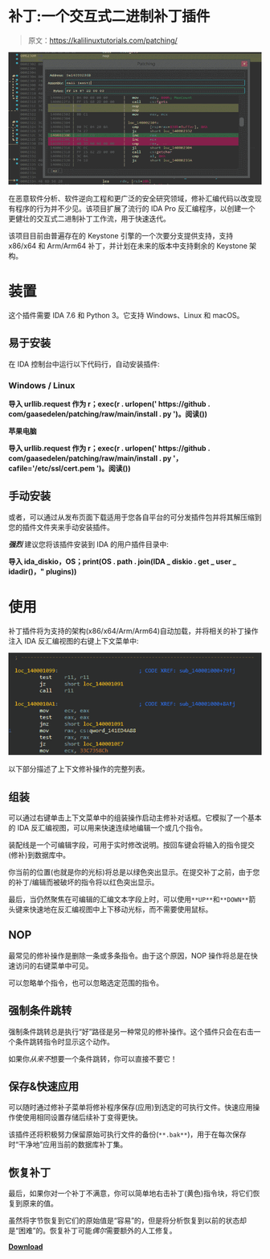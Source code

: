# 补丁:一个交互式二进制补丁插件

> 原文：<https://kalilinuxtutorials.com/patching/>

[![](img/086b62b6e8f9184e2f1ca4d841bd716a.png)](https://blogger.googleusercontent.com/img/b/R29vZ2xl/AVvXsEg4sxu8qp4KUXpNmXv_1rU4rMXnJFq_QnL_KNdB9VNL_VoW56y4FRSwIie5VG6ZYIqLKjSF4QRaigOkbEo6bDs6QwFUjVa-URg84wu5Z6aH7fKq45CaMVtRSOCIqxoQyBN-BQF3rnb9rGgTi1FweaXlnHy217-hVD7cDKMfe7gnmOE5U_1sTjuXMGqT/s728/patching_1_title-770353%20(1).png)

在恶意软件分析、软件逆向工程和更广泛的安全研究领域，修补汇编代码以改变现有程序的行为并不少见。该项目扩展了流行的 IDA Pro 反汇编程序，以创建一个更健壮的交互式二进制补丁工作流，用于快速迭代。

该项目目前由普遍存在的 Keystone 引擎的一个次要分支提供支持，支持 x86/x64 和 Arm/Arm64 补丁，并计划在未来的版本中支持剩余的 Keystone 架构。

# 装置

这个插件需要 IDA 7.6 和 Python 3。它支持 Windows、Linux 和 macOS。

## 易于安装

在 IDA 控制台中运行以下代码行，自动安装插件:

### Windows / Linux

**导入 urllib.request 作为 r；exec(r . urlopen(' https://github . com/gaasedelen/patching/raw/main/install . py ')。阅读())**

**苹果电脑**

**导入 urllib.request 作为 r；exec(r . urlopen(' https://github . com/gaasedelen/patching/raw/main/install . py '，cafile='/etc/ssl/cert.pem ')。阅读())**

## 手动安装

或者，可以通过从发布页面下载适用于您各自平台的可分发插件包并将其解压缩到您的插件文件夹来手动安装插件。

***强烈*** 建议您将该插件安装到 IDA 的用户插件目录中:

**导入 ida_diskio，OS；print(OS . path . join(IDA _ diskio . get _ user _ idadir()，" plugins))**

# 使用

补丁插件将为支持的架构(x86/x64/Arm/Arm64)自动加载，并将相关的补丁操作注入 IDA 反汇编视图的右键上下文菜单中:

![](img/0679c61ce1fae1a9a33195538028018d.png)

以下部分描述了上下文修补操作的完整列表。

## 组装

可以通过右键单击上下文菜单中的组装操作启动主修补对话框。它模拟了一个基本的 IDA 反汇编视图，可以用来快速连续地编辑一个或几个指令。

装配线是一个可编辑字段，可用于实时修改说明。按回车键会将输入的指令提交(修补)到数据库中。

你当前的位置(也就是你的光标)将总是以绿色突出显示。在提交补丁之前，由于您的补丁/编辑而被破坏的指令将以红色突出显示。

最后，当仍然聚焦在可编辑的汇编文本字段上时，可以使用`**UP**`和`**DOWN**`箭头键来快速地在反汇编视图中上下移动光标，而不需要使用鼠标。

## NOP

最常见的修补操作是删除一条或多条指令。由于这个原因，NOP 操作将总是在快速访问的右键菜单中可见。

可以忽略单个指令，也可以忽略选定范围的指令。

## 强制条件跳转

强制条件跳转总是执行“好”路径是另一种常见的修补操作。这个插件只会在右击一个条件跳转指令时显示这个动作。

如果你*从来不*想要一个条件跳转，你可以直接不要它！

## 保存&快速应用

可以随时通过修补子菜单将修补程序保存(应用)到选定的可执行文件。快速应用操作使使用相同设置存储后续补丁变得更快。

该插件还将积极努力保留原始可执行文件的备份(`**.bak**`)，用于在每次保存时“干净地”应用当前的数据库补丁集。

## 恢复补丁

最后，如果你对一个补丁不满意，你可以简单地右击补丁(黄色)指令块，将它们恢复到原来的值。

虽然将字节恢复到它们的原始值是“容易”的，但是将分析恢复到以前的状态却是“困难”的。恢复补丁可能*偶尔*需要额外的人工修复。

[**Download**](https://github.com/gaasedelen/patching)